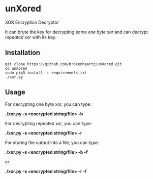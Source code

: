 # unXored
XOR Encryption Decryptor

It can brute the key for decrypting some *one byte xor* and can decrypt *repeated xor* with its key.

## Installation

```
git clone https://github.com/brokenheartz/unXored.git
cd unXored
sudo pip3 install -r requirements.txt
./xor.py
```

## Usage

For decrypting one byte xor, you can type :

**./xor.py -s <encrypted string/file> -b**

For decrypting repeated xor, you can type:

**./xor.py -s <encrypted string/file> -r <xor key>**

For storing the output into a file, you can type:

**./xor.py -s <encrypted string/file> -b -f**

or

**./xor.py -s <encrypted string/file> -r <xor key> -f**
